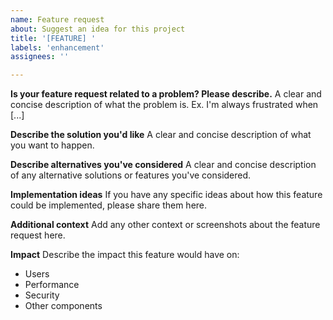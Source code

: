 ```yaml
---
name: Feature request
about: Suggest an idea for this project
title: '[FEATURE] '
labels: 'enhancement'
assignees: ''

---
```


**Is your feature request related to a problem? Please describe.**
A clear and concise description of what the problem is. Ex. I'm always frustrated when [...]

**Describe the solution you'd like**
A clear and concise description of what you want to happen.

**Describe alternatives you've considered**
A clear and concise description of any alternative solutions or features you've considered.

**Implementation ideas**
If you have any specific ideas about how this feature could be implemented, please share them here.

**Additional context**
Add any other context or screenshots about the feature request here.

**Impact**
Describe the impact this feature would have on:
- Users
- Performance
- Security
- Other components 